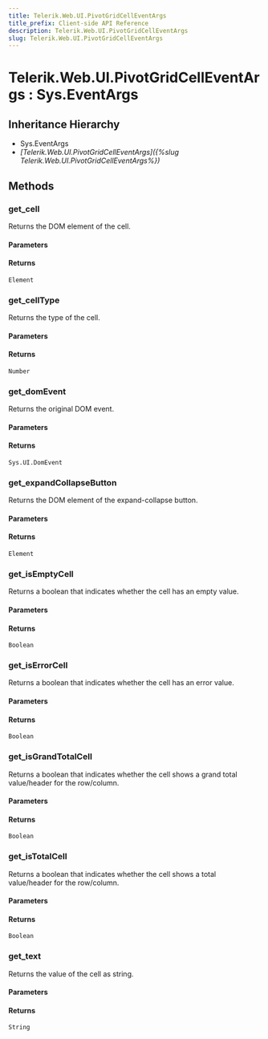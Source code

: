 ```yaml
---
title: Telerik.Web.UI.PivotGridCellEventArgs
title_prefix: Client-side API Reference
description: Telerik.Web.UI.PivotGridCellEventArgs
slug: Telerik.Web.UI.PivotGridCellEventArgs
---
```


# Telerik.Web.UI.PivotGridCellEventArgs : Sys.EventArgs 

## Inheritance Hierarchy

* Sys.EventArgs
* *[Telerik.Web.UI.PivotGridCellEventArgs]({%slug Telerik.Web.UI.PivotGridCellEventArgs%})*


## Methods

### get_cell

Returns the DOM element of the cell.

#### Parameters

#### Returns

`Element` 

### get_cellType

Returns the type of the cell.

#### Parameters

#### Returns

`Number` 

### get_domEvent

Returns the original DOM event.

#### Parameters

#### Returns

`Sys.UI.DomEvent`

### get_expandCollapseButton

Returns the DOM element of the expand-collapse button.

#### Parameters

#### Returns

`Element`

### get_isEmptyCell

Returns a boolean that indicates whether the cell has an empty value.

#### Parameters

#### Returns

`Boolean` 

### get_isErrorCell

Returns a boolean that indicates whether the cell has an error value.

#### Parameters

#### Returns

`Boolean` 

### get_isGrandTotalCell

Returns a boolean that indicates whether the cell shows a grand total value/header for the row/column.

#### Parameters

#### Returns

`Boolean` 

### get_isTotalCell

Returns a boolean that indicates whether the cell shows a total value/header for the row/column.

#### Parameters

#### Returns

`Boolean` 

### get_text

Returns the value of the cell as string.

#### Parameters

#### Returns

`String` 

